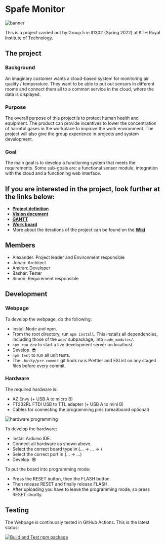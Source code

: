 # Spafe Monitor

![banner](https://user-images.githubusercontent.com/102171209/166430504-dea80430-5dd3-43c8-a817-027d7ee5a799.jpeg)

This is a project carried out by Group 5 in II1302 (Spring 2022) at KTH Royal Institute of Technology.

## The project

### Background

An imaginary customer wants a cloud-based system for monitoring air quality / temperature. They want to be able to put out sensors in different rooms and connect them all to a common service in the cloud, where the data is displayed.

### Purpose

The overall purpose of this project is to protect human health and equipment. The product can provide incentives to lower the concentration of harmful gases in the workplace to improve the work environment.
The project will also give the group experience in projects and system development.

### Goal

The main goal is to develop a functioning system that meets the requirements. Some sub-goals are: a functional sensor module, integration with the cloud and a functioning web interface.

## If you are interested in the project, look further at the links below:

- [**Project definition**](https://docs.google.com/document/d/1rXNqcs8TPbTrrVb3CHk2G23qbBTXSn_r/edit?usp=sharing&ouid=116612736843125590387&rtpof=true&sd=true)
- [**Vision document**](https://docs.google.com/document/d/1SJ3QUOX1WJSA_hTGWOLoi91-rVT0jSy1/edit?usp=sharing&ouid=116612736843125590387&rtpof=true&sd=true)
- [**GANTT**](https://docs.google.com/spreadsheets/d/1jiP1j_vhUTtjraDfo97tL9Ur1a-9HIi9/edit?usp=sharing&ouid=116612736843125590387&rtpof=true&sd=true)
- [**Work board**](https://lucid.app/lucidchart/6948f29b-8651-49a3-b143-13c3a75f0af6/edit?invitationId=inv_3b2fd53b-1783-43ff-a65f-f7bd058c15f3)
- More about the iterations of the project can be found on the [**Wiki**](https://github.com/jonaro00/II1302/wiki)

## Members

- Alexander: Project leader and Environment responsible
- Johan: Architect
- Amiran: Developer
- Bashar: Tester
- Simon: Requirement responsible

## Development

### Webpage

To develop the webpage, do the following:

- Install Node and npm.
- From the root directory, run `npm install`. This installs all dependencies, including those of the `web/` subpackage, into `node_modules/`.
- `npm run dev` to start a live development server on localhost.
- Develop. 😎
- `npm test` to run all unit tests.
- The `.husky/pre-commit` git hook runs Prettier and ESLint on any staged files before every commit.

### Hardware

The required hardware is:

- AZ Envy (+ USB A to micro B)
- FT232RL FTDI USB to TTL adapter (+ USB A to mini B)
- Cables for connecting the programming pins (breadboard optional)

![hardware programming](https://user-images.githubusercontent.com/54029719/168320355-70bfd431-d14e-45a8-aeb6-488fb22bafc3.png)

To develop the hardware:

- Install Arduino IDE.
- Connect all hardware as shown above.
- Select the correct board type in (... -> ... -> )
- Select the correct port in (... -> ...)
- Develop. 😎

To put the board into programming mode:
- Press the RESET button, then the FLASH button.
- Then release RESET and finally release FLASH. 
- After uploading you have to leave the programming mode, so press RESET shortly.

## Testing

The Webpage is continuosly tested in GitHub Actions. This is the latest status:

[![Build and Test npm package](https://github.com/jonaro00/II1302/actions/workflows/test.yml/badge.svg)](https://github.com/jonaro00/II1302/actions/workflows/test.yml)
